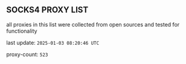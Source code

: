 ## SOCKS4 PROXY LIST

all proxies in this list were collected from open sources and tested for functionality

last update: `2025-01-03 08:20:46 UTC`

proxy-count: `523`
